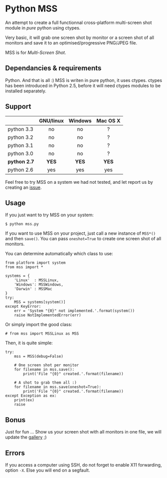 Python MSS
===

An attempt to create a full functionnal cross-platform multi-screen
shot module in _pure_ python using ctypes.

Very basic, it will grab one screen shot by monitor or a screen shot
of all monitors and save it to an optimised/progressive PNG/JPEG file.

MSS is for *Multi-Screen Shot*.

Dependancies & requirements
---

Python. And that is all :)
MSS is writen in pure python, it uses ctypes.
ctypes has been introduced in Python 2.5, before it will need ctypes modules to be installed separately.

Support
---

|            | GNU/linux | Windows   | Mac OS X  |
|------------|:---------:|:---------:|:---------:|
| python 3.3 | no        | no        | ?         |
| python 3.2 | no        | no        | ?         |
| python 3.1 | no        | no        | ?         |
| python 3.0 | no        | no        | ?         |
| **python 2.7** | **YES**       | **YES**       | **YES**       |
| python 2.6 | yes       | yes       | yes       |

Feel free to try MSS on a system we had not tested, and let report us by creating an [issue](https://github.com/BoboTiG/python-mss/issues).

Usage
---

If you just want to try MSS on your system:

    $ python mss.py


If you want to use MSS on your project, just call a new instance of `MSS*()` and then `save()`.
You can pass `oneshot=True` to create one screen shot of all monitors.

You can determine automatically which class to use:

    from platform import system
    from mss import *

    systems = {
        'Linux'  : MSSLinux,
        'Windows': MSSWindows,
        'Darwin' : MSSMac
    }
    try:
        MSS = systems[system()]
    except KeyError:
        err = 'System "{0}" not implemented.'.format(system())
        raise NotImplementedError(err)

Or simply import the good class:

    # from mss import MSSLinux as MSS

Then, it is quite simple:

    try:
        mss = MSS(debug=False)

        # One screen shot per monitor
        for filename in mss.save():
            print('File "{0}" created.'.format(filename))

        # A shot to grab them all :)
        for filename in mss.save(oneshot=True):
            print('File "{0}" created.'.format(filename))
    except Exception as ex:
        print(ex)
        raise

Bonus
---

Just for fun ...
Show us your screen shot with all monitors in one file, we will update the [gallery](https://tiger-222.fr/tout/python-mss/galerie/) ;)


Errors
---

If you access a computer using SSH, do not forget to enable X11 forwarding, option `-X`. Else you will end on a segfault.
